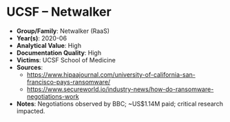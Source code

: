 # UCSF – Netwalker
- **Group/Family**: Netwalker (RaaS)
- **Year(s)**: 2020-06
- **Analytical Value**: High
- **Documentation Quality**: High
- **Victims**: UCSF School of Medicine
- **Sources**:
  - https://www.hipaajournal.com/university-of-california-san-francisco-pays-ransomware/
  - https://www.secureworld.io/industry-news/how-do-ransomware-negotiations-work
- **Notes**: Negotiations observed by BBC; ~US$1.14M paid; critical research impacted.
